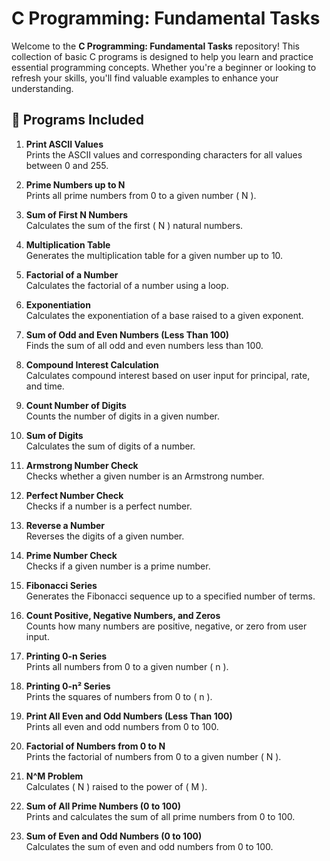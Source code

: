 # C Programming: Fundamental Tasks

Welcome to the **C Programming: Fundamental Tasks** repository! This collection of basic C programs is designed to help you learn and practice essential programming concepts. Whether you're a beginner or looking to refresh your skills, you'll find valuable examples to enhance your understanding.

## 📝 Programs Included

1. **Print ASCII Values**  
   Prints the ASCII values and corresponding characters for all values between 0 and 255.

2. **Prime Numbers up to N**  
   Prints all prime numbers from 0 to a given number \( N \).

3. **Sum of First N Numbers**  
   Calculates the sum of the first \( N \) natural numbers.

4. **Multiplication Table**  
   Generates the multiplication table for a given number up to 10.

5. **Factorial of a Number**  
   Calculates the factorial of a number using a loop.

6. **Exponentiation**  
   Calculates the exponentiation of a base raised to a given exponent.

7. **Sum of Odd and Even Numbers (Less Than 100)**  
   Finds the sum of all odd and even numbers less than 100.

8. **Compound Interest Calculation**  
   Calculates compound interest based on user input for principal, rate, and time.

9. **Count Number of Digits**  
   Counts the number of digits in a given number.

10. **Sum of Digits**  
    Calculates the sum of digits of a number.

11. **Armstrong Number Check**  
    Checks whether a given number is an Armstrong number.

12. **Perfect Number Check**  
    Checks if a number is a perfect number.

13. **Reverse a Number**  
    Reverses the digits of a given number.

14. **Prime Number Check**  
    Checks if a given number is a prime number.

15. **Fibonacci Series**  
    Generates the Fibonacci sequence up to a specified number of terms.

16. **Count Positive, Negative Numbers, and Zeros**  
    Counts how many numbers are positive, negative, or zero from user input.

17. **Printing 0-n Series**  
    Prints all numbers from 0 to a given number \( n \).

18. **Printing 0-n² Series**  
    Prints the squares of numbers from 0 to \( n \).

19. **Print All Even and Odd Numbers (Less Than 100)**  
    Prints all even and odd numbers from 0 to 100.

20. **Factorial of Numbers from 0 to N**  
    Prints the factorial of numbers from 0 to a given number \( N \).

21. **N^M Problem**  
    Calculates \( N \) raised to the power of \( M \).

22. **Sum of All Prime Numbers (0 to 100)**  
    Prints and calculates the sum of all prime numbers from 0 to 100.

23. **Sum of Even and Odd Numbers (0 to 100)**  
    Calculates the sum of even and odd numbers from 0 to 100.
